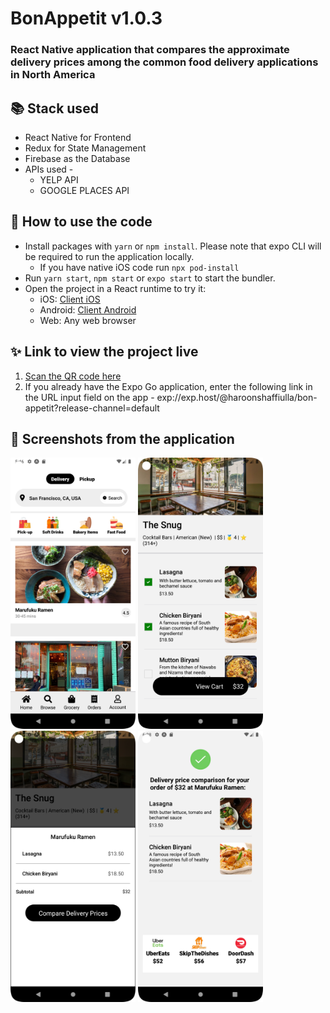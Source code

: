 # BonAppetit v1.0.3

### React Native application that compares the approximate delivery prices among the common food delivery applications in North America

## 📚 Stack used

- React Native for Frontend
- Redux for State Management
- Firebase as the Database
- APIs used -
  - YELP API
  - GOOGLE PLACES API

## 🚀 How to use the code

- Install packages with `yarn` or `npm install`. Please note that expo CLI will be required to run the application locally.
  - If you have native iOS code run `npx pod-install`
- Run `yarn start`, `npm start` or `expo start` to start the bundler.
- Open the project in a React runtime to try it:
  - iOS: [Client iOS](https://itunes.apple.com/app/apple-store/id982107779)
  - Android: [Client Android](https://play.google.com/store/apps/details?id=host.exp.exponent&referrer=blankexample)
  - Web: Any web browser

## ✨ Link to view the project live

1. [Scan the QR code here](https://expo.dev/@haroonshaffiulla/bon-appetit?serviceType=classic&distribution=expo-go)
2. If you already have the Expo Go application, enter the following link in the URL input field on the app -
   exp://exp.host/@haroonshaffiulla/bon-appetit?release-channel=default

## 📸 Screenshots from the application

<img src="assets/bon-appetit-1.png" alt="Screenshot 1 from the app" width="200"/> <img src="assets/bon-appetit-2.png" alt="Screenshot 2 from the app" width="200"/> <img src="assets/bon-appetit-3.png" alt="Screenshot 3 from the app" width="200"/> <img src="assets/bon-appetit-4.png" alt="Screenshot 4 from the app" width="200"/>
